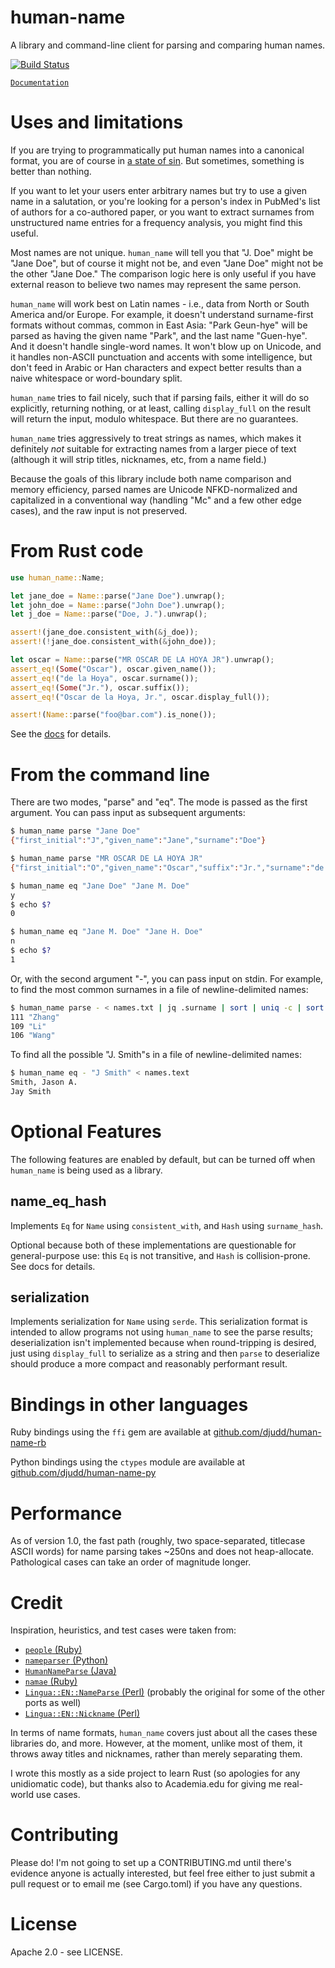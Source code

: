 # human-name
A library and command-line client for parsing and comparing human names.

[![Build Status](https://travis-ci.org/djudd/human-name.svg?branch=master)](https://travis-ci.org/djudd/human-name)

[`Documentation`](https://docs.rs/human_name)

# Uses and limitations

If you are trying to programmatically put human names into a canonical format,
you are of course in [a state of sin](http://www.kalzumeus.com/2010/06/17/falsehoods-programmers-believe-about-names/).
But sometimes, something is better than nothing.

If you want to let your users enter arbitrary names but try to use a given name
in a salutation, or you're looking for a person's index in PubMed's list of authors
for a co-authored paper, or you want to extract surnames from unstructured name
entries for a frequency analysis, you might find this useful.

Most names are not unique. `human_name` will tell you that "J. Doe" might be "Jane Doe",
but of course it might not be, and even "Jane Doe" might not be the other "Jane Doe."
The comparison logic here is only useful if you have external reason to believe
two names may represent the same person.

`human_name` will work best on Latin names - i.e., data from North or South America
and/or Europe. For example, it doesn't understand surname-first formats without
commas, common in East Asia: "Park Geun-hye" will be parsed as having the given
name "Park", and the last name "Guen-hye". And it doesn't handle single-word names.
It won't blow up on Unicode, and it handles non-ASCII punctuation and accents
with some intelligence, but don't feed in Arabic or Han characters and expect
better results than a naive whitespace or word-boundary split.

`human_name` tries to fail nicely, such that if parsing fails, either it will do
so explicitly, returning nothing, or at least, calling `display_full` on the result
will return the input, modulo whitespace. But there are no guarantees.

`human_name` tries aggressively to treat strings as names, which makes it
 definitely _not_ suitable for extracting names from a larger piece of text
(although it will strip titles, nicknames, etc, from a name field.)

Because the goals of this library include both name comparison and memory efficiency,
parsed names are Unicode NFKD-normalized and capitalized in a conventional way
(handling "Mc" and a few other edge cases), and the raw input is not preserved.

# From Rust code

```rust
use human_name::Name;

let jane_doe = Name::parse("Jane Doe").unwrap();
let john_doe = Name::parse("John Doe").unwrap();
let j_doe = Name::parse("Doe, J.").unwrap();

assert!(jane_doe.consistent_with(&j_doe));
assert!(!jane_doe.consistent_with(&john_doe));

let oscar = Name::parse("MR OSCAR DE LA HOYA JR").unwrap();
assert_eq!(Some("Oscar"), oscar.given_name());
assert_eq!("de la Hoya", oscar.surname());
assert_eq!(Some("Jr."), oscar.suffix());
assert_eq!("Oscar de la Hoya, Jr.", oscar.display_full());

assert!(Name::parse("foo@bar.com").is_none());
```

See the [docs](https://docs.rs/human_name) for details.

# From the command line

There are two modes, "parse" and "eq". The mode is passed as the first argument.
You can pass input as subsequent arguments:

```bash
$ human_name parse "Jane Doe"
{"first_initial":"J","given_name":"Jane","surname":"Doe"}

$ human_name parse "MR OSCAR DE LA HOYA JR"
{"first_initial":"O","given_name":"Oscar","suffix":"Jr.","surname":"de la Hoya"}

$ human_name eq "Jane Doe" "Jane M. Doe"
y
$ echo $?
0

$ human_name eq "Jane M. Doe" "Jane H. Doe"
n
$ echo $?
1
```

Or, with the second argument "-", you can pass input on stdin. For example,
to find the most common surnames in a file of newline-delimited names:

```bash
$ human_name parse - < names.txt | jq .surname | sort | uniq -c | sort -nr | head -n3
111 "Zhang"
109 "Li"
106 "Wang"
```

To find all the possible "J. Smith"s in a file of newline-delimited names:

```bash
$ human_name eq - "J Smith" < names.text
Smith, Jason A.
Jay Smith
```

# Optional Features

The following features are enabled by default, but can be turned off when `human_name`
is being used as a library.

## name_eq_hash

Implements `Eq` for `Name` using `consistent_with`, and `Hash` using `surname_hash`.

Optional because both of these implementations are questionable for general-purpose
use: this `Eq` is not transitive, and `Hash` is collision-prone. See docs for details.

## serialization

Implements serialization for `Name` using `serde`. This serialization format is
intended to allow programs not using `human_name` to see the parse results;
deserialization isn't implemented because when round-tripping is desired, just
using `display_full` to serialize as a string and then `parse` to deserialize
should produce a more compact and reasonably performant result.

# Bindings in other languages

Ruby bindings using the `ffi` gem are available at [github.com/djudd/human-name-rb](https://github.com/djudd/human-name-rb)

Python bindings using the `ctypes` module are available at [github.com/djudd/human-name-py](https://github.com/djudd/human-name-py)

# Performance

As of version 1.0, the fast path (roughly, two space-separated, titlecase ASCII
words) for name parsing takes ~250ns and does not heap-allocate. Pathological cases
can take an order of magnitude longer.

# Credit

Inspiration, heuristics, and test cases were taken from:
* [`people` (Ruby)](https://github.com/academia-edu/people)
* [`nameparser` (Python)](https://github.com/derek73/python-nameparser/)
* [`HumanNameParse` (Java)](https://github.com/tupilabs/HumanNameParser.java)
* [`namae` (Ruby)](https://github.com/berkmancenter/namae)
* [`Lingua::EN::NameParse` (Perl)](http://search.cpan.org/~kimryan/Lingua-EN-NameParse-1.33/lib/Lingua/EN/NameParse.pm) (probably the original for some of the other ports as well)
* [`Lingua::EN::Nickname` (Perl)](http://search.cpan.org/~brianl/Lingua-EN-Nickname-1.16/Nickname.pm)

In terms of name formats, `human_name` covers just about all the cases these libraries
do, and more. However, at the moment, unlike most of them, it throws away titles and
nicknames, rather than merely separating them.

I wrote this mostly as a side project to learn Rust (so apologies for any
unidiomatic code), but thanks also to Academia.edu for giving me real-world use
cases.

# Contributing

Please do! I'm not going to set up a CONTRIBUTING.md until there's evidence
anyone is actually interested, but feel free either to just submit a pull request
or to email me (see Cargo.toml) if you have any questions.

# License

Apache 2.0 - see LICENSE.
